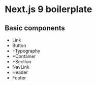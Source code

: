 # Next.js 9 boilerplate

## Basic components
- Link
- Button
- +Typography
- +Container
- +Section
- NavLink
- Header
- Footer